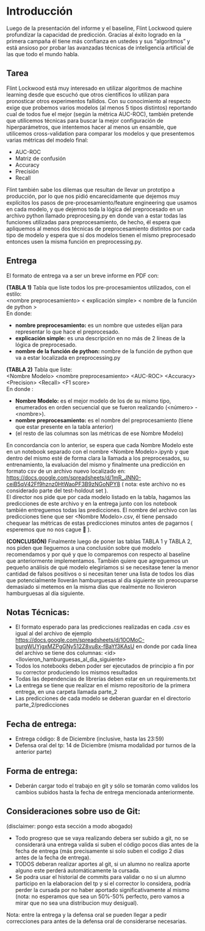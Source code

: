 # Introducción
Luego de la presentación del informe y el baseline, Flint Lockwood quiere profundizar la capacidad de predicción. Gracias al éxito 
logrado en la primera campaña él tiene más confianza en ustedes y sus “algoritmos” y está ansioso por probar 
las avanzadas técnicas de inteligencia artificial de las que todo el mundo habla.


## Tarea
Flint Lockwood está muy interesado en utilizar algoritmos de machine learning desde que escuchó 
que otros científicos lo utilizan para pronosticar otros experimentos fallidos. Con su conocimiento al respecto exige 
que probemos varios modelos (al menos 5 tipos distintos) reportando cual de todos fue el mejor (según la métrica AUC-ROC), 
también pretende que utilicemos técnicas para buscar la mejor configuración de hiperparámetros, que intentemos hacer al 
menos un ensamble, que utilicemos cross-validation para comparar los modelos y que presentemos varias métricas del modelo final:  
- AUC-ROC
- Matriz de confusión
- Accuracy
- Precisión
- Recall

Flint también sabe los dilemas que resultan de llevar un prototipo a producción, por lo que nos pidió 
encarecidamente que dejemos muy explícitos los pasos de pre-procesamiento/feature engineering que usamos en cada 
modelo, y que dejemos toda la lógica del preprocesado en un archivo python llamado preprocesing.py en donde van a 
estar todas las funciones utilizadas para preprocesamiento, de hecho, él espera que apliquemos al menos dos técnicas
de preprocesamiento distintos por cada tipo de modelo y espera que si dos modelos tienen el mismo preprocesado 
entonces usen la misma función en preprocessing.py.  

## Entrega
El formato de entrega va a ser un breve informe en PDF con:

**(TABLA 1)** Tabla que liste todos los pre-procesamientos utilizados, con el estilo:  
\<nombre preprocesamiento\> \< explicación simple\> \< nombre de la función de python \>  
En donde:  
- **nombre preprocesamiento:** es un nombre que ustedes elijan para representar lo que hace el preprocesado.
- **explicación simple:** es una descripción en no más de 2 líneas de la lógica de preprocesado.
- **nombre de la función de python:** nombre de la función de python que va a estar localizada en preprocessing.py


**(TABLA 2)** Tabla que liste:  
\<Nombre Modelo\> \<nombre preprocesamiento\>  \<AUC-ROC\> \<Accuracy\> \<Precision\> \<Recall\> \<F1 score\>  
En donde :  
- **Nombre Modelo:** es el mejor modelo de los de su mismo tipo, enumerados en orden secuencial que se fueron realizando (\<número\> - \<nombre\>).
- **nombre preprocesamiento:** es el nombre del preprocesamiento (tiene que estar presente en la tabla anterior)
- (el resto de las columnas son las métricas de ese Nombre Modelo)

En concordancia con lo anterior, se espera que cada Nombre Modelo este en un notebook separado con el nombre
\<Nombre Modelo\>.ipynb y que dentro del mismo esté de forma clara la llamada a los preprocesados, su entrenamiento, 
la evaluación del mismo y finalmente una predicción en formato csv de un archivo nuevo localizado
en: https://docs.google.com/spreadsheets/d/1mR_JNN0-ceiB5qV42Ff9hznz0HtWaoPF3B9zNGoNPY8 ( nota: este archivo no es considerado parte del test-holdout set ).  
El director nos pide que por cada modelo listado en la tabla, hagamos las predicciones de este archivo y en la entrega junto con los notebook 
también entreguemos todas las predicciones. El nombre del archivo con las predicciones tiene que ser \<Nombre Modelo\>.csv, 
él tiene pensado chequear las métricas de estas predicciones minutos antes de pagarnos ( esperemos que no nos cague  👀 ).

**(CONCLUSIÓN)**
Finalmente luego de poner las tablas TABLA 1 y TABLA 2, nos piden que lleguemos a una conclusión sobre qué modelo 
recomendamos y por qué y que lo comparemos con respecto al baseline que anteriormente implementamos. También quiere 
que agreguemos un pequeño análisis de qué modelo elegiríamos si se necesitase tener la menor cantidad de falsos positivos
o si necesitan tener una lista de todos los días que potencialmente lloverán hamburguesas al día siguiente sin preocuparse demasiado 
si metemos en la misma días que realmente no llovieron hamburguesas al día siguiente.


## Notas Técnicas:
- El formato esperado para las predicciones realizadas en cada .csv es igual al del archivo de ejemplo https://docs.google.com/spreadsheets/d/10OMoC-burgWUYjgxMZPgGNy512Z8vu8x-fBaYf3KAsU en donde por cada 
línea del archivo se tiene dos columnas:  \<id\> \<llovieron_hamburguesas_al_dia_siguiente\>  
- Todos los notebooks deben poder ser ejecutados de principio a fin por su corrector produciendo los mismos resultados
- Todas las dependencias de librerías deben estar en un requirements.txt
- La entrega se tiene que realizar en el mismo repositorio de la primera entrega, en una carpeta llamada parte_2
- Las predicciones de cada modelo se deberan guardar en el directorio parte_2/predicciones

## Fecha de entrega:
- Entrega código: 8 de Diciembre (inclusive, hasta las 23:59)
- Defensa oral del tp: 14 de Diciembre (misma modalidad por turnos de la anterior parte)

## Forma de entrega:
- Deberán cargar todo el trabajo en git y sólo se tomarán como validos los cambios subidos hasta la fecha de entrega mencionada anteriormente.

## Consideraciones sobre uso de Git:
(disclaimer: pongo esta sección a modo abogado)
- Todo progreso que se vaya realizando debera ser subido a git, no se considerará una entrega valida si suben el código pocos dias antes de la fecha de entrega (más precisamente si solo suben el codigo 2 días antes de la fecha de entrega).
- TODOS deberan realizar aportes al git, si un alumno no realiza aporte alguno este perderá automáticamente la cursada.
- Se podra usar el historial de commits para validar o no si un alumno participo en la elaboracion del tp y si el corrector lo considera, podría perder la cursada por no haber aportado significativamente al mismo (nota: no esperamos que sea un 50%-50% perfecto, pero vamos a mirar que no sea una distribucion muy desigual).

Nota: entre la entrega y la defensa oral se pueden llegar a pedir correcciones para antes de la defensa oral de 
considerarse necesarias.
